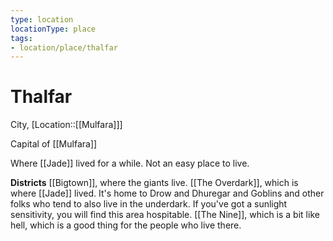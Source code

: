 ```yaml
---
type: location
locationType: place
tags: 
- location/place/thalfar
---
```


# Thalfar
City, [Location::[[Mulfara]]]

Capital of [[Mulfara]]

Where [[Jade]] lived for a while. Not an easy place to live.

**Districts**
[[Bigtown]], where the giants live.
[[The Overdark]], which is where [[Jade]] lived. It's home to Drow and Dhuregar and Goblins and other folks who tend to also live in the underdark. If you've got a sunlight sensitivity, you will find this area hospitable.
[[The Nine]], which is a bit like hell, which is a good thing for the people who live there. 

